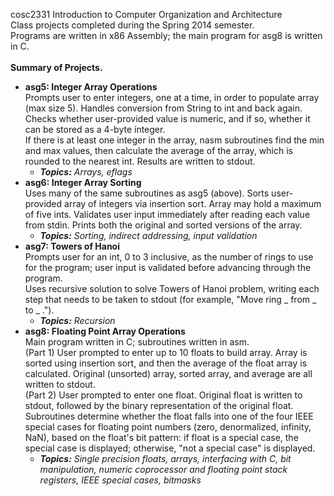 cosc2331 Introduction to Computer Organization and Architecture<br />
Class projects completed during the Spring 2014 semester.<br />
Programs are written in x86 Assembly; the main program for asg8 is written in C.<br />
<br />
<strong>Summary of Projects.</strong><br />
<ul>
<li><strong>asg5: Integer Array Operations</strong><br />
Prompts user to enter integers, one at a time, in order to populate array (max size 5). Handles conversion from String to int and back again. Checks whether user-provided value is numeric, and if so, whether it can be stored as a 4-byte integer.<br />
If there is at least one integer in the array, nasm subroutines find the min and max values, then calculate the average of the array, which is rounded to the nearest int. Results are written to stdout.
<ul><em>
<li><strong>Topics:</strong> Arrays, eflags</li>
</em></ul>
<li><strong>asg6: Integer Array Sorting</strong><br />
Uses many of the same subroutines as asg5 (above). Sorts user-provided array of integers via insertion sort. Array may hold a maximum of five ints. Validates user input immediately after reading each value from stdin. Prints both the original and sorted versions of the array.
<ul><em>
<li><strong>Topics:</strong> Sorting, indirect addressing, input validation</li>
</em></ul>
</li>
<li><strong>asg7: Towers of Hanoi</strong><br />
Prompts user for an int, 0 to 3 inclusive, as the number of rings to use for the program; user input is validated before advancing through the program.<br />
Uses recursive solution to solve Towers of Hanoi problem, writing each step that needs to be taken to stdout (for example, "Move ring _ from _ to _ .").
<ul><em>
<li><strong>Topics:</strong> Recursion</li>
</em></ul>
</li>
<li><strong>asg8: Floating Point Array Operations</strong><br />
Main program written in C; subroutines written in asm.<br />
(Part 1) User prompted to enter up to 10 floats to build array. Array is sorted using insertion sort, and then the average of the float array is calculated. Original (unsorted) array, sorted array, and average are all written to stdout.<br />
(Part 2) User prompted to enter one float. Original float is written to stdout, followed by the binary representation of the original float. Subroutines determine whether the float falls into one of the four IEEE special cases for floating point numbers (zero, denormalized, infinity, NaN), based on the float's bit pattern: if float is a special case, the special case is displayed; otherwise, "not a special case" is displayed.
<ul><em>
<li><strong>Topics:</strong> Single precision floats, arrays, interfacing with C, bit manipulation, numeric coprocessor and floating point stack registers, IEEE special cases, bitmasks</li>
</em></ul>
</li>
</ul>
